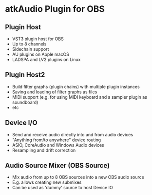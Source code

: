 # atkAudio Plugin for OBS

## Plugin Host
- VST3 plugin host for OBS
- Up to 8 channels
- Sidechain support
- AU plugins on Apple macOS
- LADSPA and LV2 plugins on Linux

## Plugin Host2
- Build filter graphs (plugin chains) with multiple plugin instances
- Saving and loading of filter graphs as files
- MIDI support (e.g. for using MIDI keyboard and a sampler plugin as soundboard)
- etc

## Device I/O
- Send and receive audio directly into and from audio devices
- "Anything from/to anywhere" device routing
- ASIO, CoreAudio and Windows Audio devices
- Resampling and drift correction

## Audio Source Mixer (OBS Source)
- Mix audio from up to 8 OBS sources into a new OBS audio source
- E.g. allows creating new submixes
- Can be used as 'dummy' source to host Device IO 
